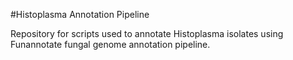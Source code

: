 #Histoplasma Annotation Pipeline

Repository for scripts used to annotate Histoplasma isolates using Funannotate fungal genome annotation pipeline.
